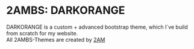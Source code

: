 # 2AMBS: DARKORANGE

DARKORANGE is a custom + advanced bootstrap theme, which I´ve build from scratch for my website.<br>
All 2AMBS-Themes are created by [2AM](https:2amundrgrnd.de)
